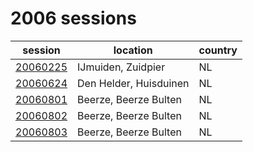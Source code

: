 # 2006 sessions

| session | location | country |
|---|---|---|
| [20060225]() | IJmuiden, Zuidpier | NL |
| [20060624]() | Den Helder, Huisduinen | NL |
| [20060801]() | Beerze, Beerze Bulten | NL |
| [20060802]() | Beerze, Beerze Bulten | NL |
| [20060803]() | Beerze, Beerze Bulten | NL |
